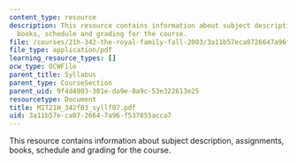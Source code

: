 ```yaml
---
content_type: resource
description: This resource contains information about subject description, assignments,
  books, schedule and grading for the course.
file: /courses/21h-342-the-royal-family-fall-2003/3a11b57eca8726647a96f537855acca7_MIT21H_342f03_syllf07.pdf
file_type: application/pdf
learning_resource_types: []
ocw_type: OCWFile
parent_title: Syllabus
parent_type: CourseSection
parent_uid: 9f4d4903-301e-da9e-0a9c-53e322613e25
resourcetype: Document
title: MIT21H_342f03_syllf07.pdf
uid: 3a11b57e-ca87-2664-7a96-f537855acca7
---
```

This resource contains information about subject description, assignments, books, schedule and grading for the course.

